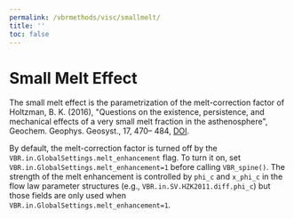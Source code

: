 ```yaml
---
permalink: /vbrmethods/visc/smallmelt/
title: ''
toc: false
---
```


# Small Melt Effect

The small melt effect is the parametrization of the melt-correction factor of Holtzman, B. K. (2016), "Questions on the existence, persistence, and mechanical effects of a very small melt fraction in the asthenosphere", Geochem. Geophys. Geosyst., 17, 470– 484, [DOI](https://doi.org/10.1002/2015GC006102).

By default, the melt-correction factor is turned off by the `VBR.in.GlobalSettings.melt_enhancement` flag. To turn it on, set `VBR.in.GlobalSettings.melt_enhancement=1` before calling `VBR_spine()`. The strength of the melt enhancement is controlled by `phi_c` and `x_phi_c` in the flow law parameter structures (e.g., `VBR.in.SV.HZK2011.diff.phi_c`) but those fields are only used when `VBR.in.GlobalSettings.melt_enhancement=1`.
